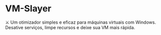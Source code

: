 # VM-Slayer
⚔️ Um otimizador simples e eficaz para máquinas virtuais com Windows. Desative serviços, limpe recursos e deixe sua VM mais rápida. 
